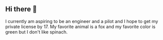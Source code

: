 ## Hi there 👋

I currently am aspiring to be an engineer and a pilot and I hope to get my private license by 17.
My favorite animal is a fox and my favorite color is green but I don't like spinach.
